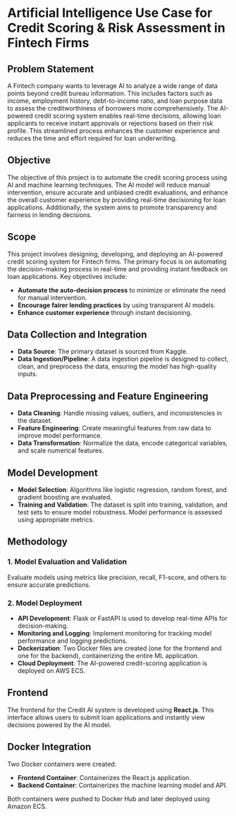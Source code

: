 # Artificial Intelligence Use Case for Credit Scoring & Risk Assessment in Fintech Firms

## Problem Statement

A Fintech company wants to leverage AI to analyze a wide range of data points beyond credit bureau information. This includes factors such as income, employment history, debt-to-income ratio, and loan purpose data to assess the creditworthiness of borrowers more comprehensively. The AI-powered credit scoring system enables real-time decisions, allowing loan applicants to receive instant approvals or rejections based on their risk profile. This streamlined process enhances the customer experience and reduces the time and effort required for loan underwriting.

## Objective

The objective of this project is to automate the credit scoring process using AI and machine learning techniques. The AI model will reduce manual intervention, ensure accurate and unbiased credit evaluations, and enhance the overall customer experience by providing real-time decisioning for loan applications. Additionally, the system aims to promote transparency and fairness in lending decisions.

## Scope

This project involves designing, developing, and deploying an AI-powered credit scoring system for Fintech firms. The primary focus is on automating the decision-making process in real-time and providing instant feedback on loan applications. Key objectives include:

- **Automate the auto-decision process** to minimize or eliminate the need for manual intervention.
- **Encourage fairer lending practices** by using transparent AI models.
- **Enhance customer experience** through instant decisioning.

## Data Collection and Integration

- **Data Source**: The primary dataset is sourced from Kaggle.
- **Data Ingestion/Pipeline**: A data ingestion pipeline is designed to collect, clean, and preprocess the data, ensuring the model has high-quality inputs.

## Data Preprocessing and Feature Engineering

- **Data Cleaning**: Handle missing values, outliers, and inconsistencies in the dataset.
- **Feature Engineering**: Create meaningful features from raw data to improve model performance.
- **Data Transformation**: Normalize the data, encode categorical variables, and scale numerical features.

## Model Development

- **Model Selection**: Algorithms like logistic regression, random forest, and gradient boosting are evaluated.
- **Training and Validation**: The dataset is split into training, validation, and test sets to ensure model robustness. Model performance is assessed using appropriate metrics.

## Methodology

### 1. Model Evaluation and Validation
Evaluate models using metrics like precision, recall, F1-score, and others to ensure accurate predictions.

### 2. Model Deployment
- **API Development**: Flask or FastAPI is used to develop real-time APIs for decision-making.
- **Monitoring and Logging**: Implement monitoring for tracking model performance and logging predictions.
- **Dockerization**: Two Docker files are created (one for the frontend and one for the backend), containerizing the entire ML application.
- **Cloud Deployment**: The AI-powered credit-scoring application is deployed on AWS ECS.

## Frontend

The frontend for the Credit AI system is developed using **React.js**. This interface allows users to submit loan applications and instantly view decisions powered by the AI model.

## Docker Integration

Two Docker containers were created:
- **Frontend Container**: Containerizes the React.js application.
- **Backend Container**: Containerizes the machine learning model and API.

Both containers were pushed to Docker Hub and later deployed using Amazon ECS.
